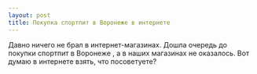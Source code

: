 ```yaml
---
layout: post 
title: Покупка спортпит в Воронеже в интернете 
--- 
```

Давно ничего не брал в интернет-магазинах. Дошла очередь до покупки спортпит в Воронеже , а в наших магазинах не оказалось. Вот думаю в интернете взять, что посоветуете?